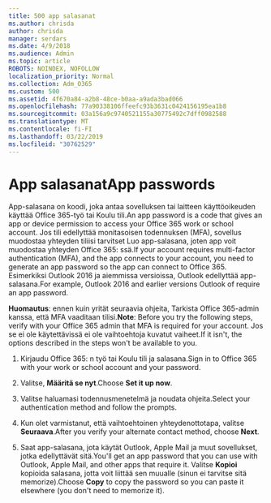 ```yaml
---
title: 500 app salasanat
ms.author: chrisda
author: chrisda
manager: serdars
ms.date: 4/9/2018
ms.audience: Admin
ms.topic: article
ROBOTS: NOINDEX, NOFOLLOW
localization_priority: Normal
ms.collection: Adm_O365
ms.custom: 500
ms.assetid: 4f670a84-a2b8-48ce-b0aa-a9ada3bad066
ms.openlocfilehash: 77a90338106ffeefc93b3631c0424156195ea1b8
ms.sourcegitcommit: 03a156a9c9740521155a30775492c7dff0982588
ms.translationtype: MT
ms.contentlocale: fi-FI
ms.lasthandoff: 03/22/2019
ms.locfileid: "30762529"
---
```

# <a name="app-passwords"></a><span data-ttu-id="3f90b-102">App salasanat</span><span class="sxs-lookup"><span data-stu-id="3f90b-102">App passwords</span></span>

<span data-ttu-id="3f90b-103">App-salasana on koodi, joka antaa sovelluksen tai laitteen käyttöoikeuden käyttää Office 365-työ tai Koulu tili.</span><span class="sxs-lookup"><span data-stu-id="3f90b-103">An app password is a code that gives an app or device permission to access your Office 365 work or school account.</span></span> <span data-ttu-id="3f90b-104">Jos tili edellyttää monitasoisen todennuksen (MFA), sovellus muodostaa yhteyden tiliisi tarvitset Luo app-salasana, joten app voit muodostaa yhteyden Office 365: ssä.</span><span class="sxs-lookup"><span data-stu-id="3f90b-104">If your account requires multi-factor authentication (MFA), and the app connects to your account, you need to generate an app password so the app can connect to Office 365.</span></span> <span data-ttu-id="3f90b-105">Esimerkiksi Outlook 2016 ja aiemmissa versioissa, Outlook edellyttää app-salasana.</span><span class="sxs-lookup"><span data-stu-id="3f90b-105">For example, Outlook 2016 and earlier versions Outlook of require an app password.</span></span>
  
 <span data-ttu-id="3f90b-106">**Huomautus**: ennen kuin yrität seuraavia ohjeita, Tarkista Office 365-admin kanssa, että MFA vaaditaan tilisi.</span><span class="sxs-lookup"><span data-stu-id="3f90b-106">**Note**: Before you try the following steps, verify with your Office 365 admin that MFA is required for your account.</span></span> <span data-ttu-id="3f90b-107">Jos se ei ole käytettävissä ei ole vaihtoehtoja kuvatut vaiheet.</span><span class="sxs-lookup"><span data-stu-id="3f90b-107">If it isn't, the options described in the steps won't be available to you.</span></span>
  
1. <span data-ttu-id="3f90b-108">Kirjaudu Office 365: n työ tai Koulu tili ja salasana.</span><span class="sxs-lookup"><span data-stu-id="3f90b-108">Sign in to Office 365 with your work or school account and your password.</span></span>
    
2. <span data-ttu-id="3f90b-109">Valitse, **Määritä se nyt**.</span><span class="sxs-lookup"><span data-stu-id="3f90b-109">Choose **Set it up now**.</span></span>
    
3. <span data-ttu-id="3f90b-110">Valitse haluamasi todennusmenetelmä ja noudata ohjeita.</span><span class="sxs-lookup"><span data-stu-id="3f90b-110">Select your authentication method and follow the prompts.</span></span>
    
4. <span data-ttu-id="3f90b-111">Kun olet varmistanut, että vaihtoehtoinen yhteydenottotapa, valitse **Seuraava**.</span><span class="sxs-lookup"><span data-stu-id="3f90b-111">After you verify your alternate contact method, choose **Next**.</span></span>
    
5. <span data-ttu-id="3f90b-112">Saat app-salasana, jota käytät Outlook, Apple Mail ja muut sovellukset, jotka edellyttävät sitä.</span><span class="sxs-lookup"><span data-stu-id="3f90b-112">You'll get an app password that you can use with Outlook, Apple Mail, and other apps that require it.</span></span> <span data-ttu-id="3f90b-113">Valitse **Kopioi** kopioida salasana, jotta voit liittää sen muualle (sinun ei tarvitse sitä memorize).</span><span class="sxs-lookup"><span data-stu-id="3f90b-113">Choose **Copy** to copy the password so you can paste it elsewhere (you don't need to memorize it).</span></span> 
    

